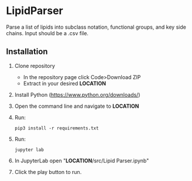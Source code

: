 # LipidParser
Parse a list of lipids into subclass notation, functional groups, and key side chains.
Input should be a .csv file.

## Installation
1. Clone repository
   * In the repository page click Code>Download ZIP
   * Extract in your desired **LOCATION**
    
2. Install Python (https://www.python.org/downloads/)
3. Open the command line and navigate to **LOCATION**
4. Run:
   ```
   pip3 install -r requirements.txt
   ```
5. Run:
   ```
   jupyter lab
   ```
6. In JupyterLab open "**LOCATION**/src/Lipid Parser.ipynb"
7. Click the play button to run.
